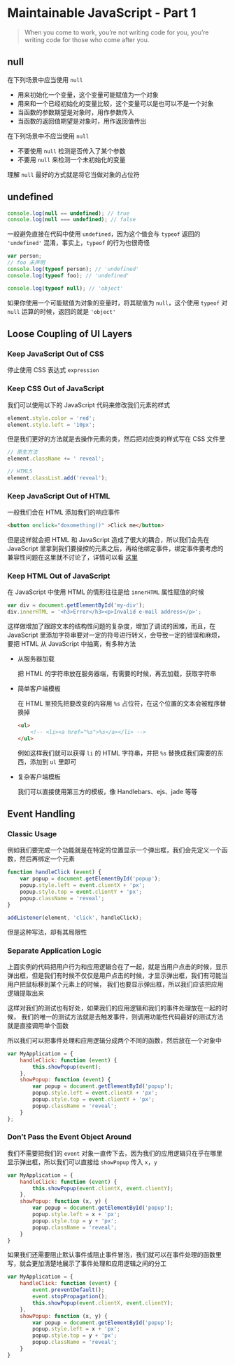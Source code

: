 # Maintainable JavaScript - Part 1

> When you come to work, you’re not writing code for you, you’re writing code for those who come after you.

## null

在下列场景中应当使用 `null`

- 用来初始化一个变量，这个变量可能赋值为一个对象
- 用来和一个已经初始化的变量比较，这个变量可以是也可以不是一个对象
- 当函数的参数期望是对象时，用作参数传入
- 当函数的返回值期望是对象时，用作返回值传出

在下列场景中不应当使用 `null`

- 不要使用 `null` 检测是否传入了某个参数
- 不要用 `null` 来检测一个未初始化的变量

理解 `null` 最好的方式就是将它当做对象的占位符

## undefined

```javascript
console.log(null == undefined); // true
console.log(null === undefined); // false
```

一般避免直接在代码中使用 `undefined`，因为这个值会与 `typeof` 返回的 `'undefined'` 混淆，事实上，`typeof` 的行为也很奇怪

```javascript
var person;
// foo 未声明
console.log(typeof person); // 'undefined'
console.log(typeof foo); // 'undefined'

console.log(typeof null); // 'object'
```

如果你使用一个可能赋值为对象的变量时，将其赋值为 `null`，这个使用 `typeof` 对 `null` 运算的时候，返回的就是 `'object'`

## Loose Coupling of UI Layers

### Keep JavaScript Out of CSS

停止使用 CSS 表达式 `expression`

### Keep CSS Out of JavaScript

我们可以使用以下的 JavaScript 代码来修改我们元素的样式

```javascript
element.style.color = 'red';
element.style.left = '10px';
```

但是我们更好的方法就是去操作元素的类，然后把对应类的样式写在 CSS 文件里

```javascript
// 原生方法
element.className += ' reveal';

// HTML5
element.classList.add('reveal');
```

### Keep JavaScript Out of HTML

一般我们会在 HTML 添加我们的响应事件

```html
<button onclick="dosomething()" >Click me</button>
```

但是这样就会把 HTML 和 JavaScript 造成了很大的耦合，所以我们会先在 JavaScript 里拿到我们要操控的元素之后，再给他绑定事件，绑定事件要考虑的兼容性问题在这里就不讨论了，详情可以看 [这里](https://github.com/L-movingon/prepare-for-interview/blob/master/Books/JavaScript-Patterns/javascript-patterns-part-5.md#events)

### Keep HTML Out of JavaScript

在 JavaScript 中使用 HTML 的情形往往是给 `innerHTML` 属性赋值的时候

```javascript
var div = document.getElementById('my-div');
div.innerHTML = '<h3>Error</h3><p>Invalid e-mail address</p>';
```

这样做增加了跟踪文本的结构性问题的复杂度，增加了调试的困难，而且，在　JavaScript 里添加字符串要对一定的符号进行转义，会导致一定的错误和麻烦，要把 HTML 从 JavaScript 中抽离，有多种方法

- 从服务器加载
    
    把 HTML 的字符串放在服务器端，有需要的时候，再去加载，获取字符串

- 简单客户端模板

    在 HTML 里预先把要改变的内容用 `%s` 占位符，在这个位置的文本会被程序替换掉
    
    ```html
    <ul>
        <!-- <li><a href="%s">%s</a></li> -->
    </ul>
    ```
    
    例如这样我们就可以获得 `li` 的 HTML 字符串，并把 `%s` 替换成我们需要的东西，添加到 `ul` 里即可

- 复杂客户端模板

    我们可以直接使用第三方的模板，像 Handlebars、ejs、jade 等等
    
## Event Handling

### Classic Usage

例如我们要完成一个功能就是在特定的位置显示一个弹出框，我们会先定义一个函数，然后再绑定一个元素

```javascript
function handleClick (event) {
    var popup = document.getElementById('popup');
    popup.style.left = event.clientX + 'px';
    popup.style.top = event.clientY + 'px';
    popup.className = 'reveal';
}

addListener(element, 'click', handleClick);
```

但是这种写法，却有其局限性

### Separate Application Logic

上面实例的代码把用户行为和应用逻辑合在了一起，就是当用户点击的时候，显示弹出框，但是我们有时候不仅仅是用户点击的时候，才显示弹出框，我们有可能当用户把鼠标移到某个元素上的时候， 我们也要显示弹出框，所以我们应该把应用逻辑提取出来

这样对我们的测试也有好处，如果我们的应用逻辑和我们的事件处理放在一起的时候， 我们的唯一的测试方法就是去触发事件，则调用功能性代码最好的测试方法就是直接调用单个函数

所以我们可以把事件处理和应用逻辑分成两个不同的函数，然后放在一个对象中

```javascript
var MyApplication = {
    handleClick: function (event) {
        this.showPopup(event);
    },
    showPopup: function (event) {
        var popup = document.getElementById('popup');
        popup.style.left = event.clientX + 'px';
        popup.style.top = event.clientY + 'px';
        popup.className = 'reveal';
    }
};
```

### Don’t Pass the Event Object Around

我们不需要把我们的 `event` 对象一直传下去，因为我们的应用逻辑只在乎在哪里显示弹出框，所以我们可以直接给 `showPopup` 传入 `x`，`y`

```javascript
var MyApplication = {
    handleClick: function (event) {
        this.showPopup(event.clientX, event.clientY);
    },
    showPopup: function (x, y) {
        var popup = document.getElementById('popup');
        popup.style.left = x + 'px';
        popup.style.top = y + 'px';
        popup.className = 'reveal';
    }
}
```

如果我们还需要阻止默认事件或阻止事件冒泡，我们就可以在事件处理的函数里写，就会更加清楚地展示了事件处理和应用逻辑之间的分工

```javascript
var MyApplication = {
    handleClick: function (event) {
        event.preventDefault();
        event.stopPropagation();
        this.showPopup(event.clientX, event.clientY);
    },
    showPopup: function (x, y) {
        var popup = document.getElementById('popup');
        popup.style.left = x + 'px';
        popup.style.top = y + 'px';
        popup.className = 'reveal';
    }
}
```